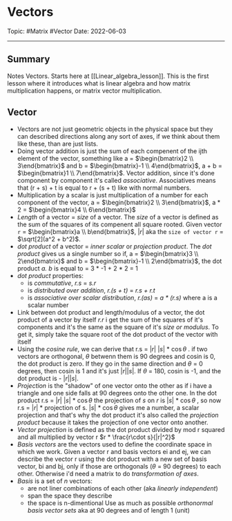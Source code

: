 
# Vectors
Topic: #Matrix #Vector
Date: 2022-06-03

---

## Summary
Notes Vectors. Starts here at [[Linear_algebra_lesson]]. This is the first lesson where it introduces what is linear algebra and how matrix multiplication happens, or matrix vector multiplication.

## Vector
- Vectors are not just geometric objects in the physical space but they can described directions along any sort of axes, if we think about them like these, than are just lists. 
- Doing vector addition is just the sum of each compenent of the ijth element of the vector, something like a = $\begin{bmatrix}2 \\ 3\end{bmatrix}$ and b = $\begin{bmatrix}-1 \\ 4\end{bmatrix}$, a + b = $\begin{bmatrix}1 \\ 7\end{bmatrix}$. Vector addition, since it's done component by component it's called *associative*. Associatives means that (r + s) + t is equal to r + (s + t) like with normal numbers.
- Multiplication by a scalar is just multiplication of a number for each component of the vector, a = $\begin{bmatrix}2 \\ 3\end{bmatrix}$, a * 2 = $\begin{bmatrix}4 \\ 6\end{bmatrix}$
- *Length* of a vector = *size* of a vector. The *size* of a vector is defined as the sum of the squares of its compenent all square rooted. Given vector  `r`  = $\begin{bmatrix}a \\ b\end{bmatrix}$,  $|r|$ aka the `size of vector r` = $\sqrt[2](a^2 + b^2)$.
- *dot product*  of a vector = *inner scalar* or *projection product*. The *dot product* gives us a single number so if, a = $\begin{bmatrix}3 \\ 2\end{bmatrix}$ and b = $\begin{bmatrix}-1 \\ 2\end{bmatrix}$, the dot product *a. b* is equal to = 3 * -1 + 2 * 2 = 1
- *dot product* properties:
	- is *commutative*, *r.s* = *s.r*
	- is *distributed over addition*, *r.(s + t)* = *r.s + r.t*
	- is *associative over scalar distribution*, *r.(as)* = *a * (r.s)* where a is a scalar number 
- Link between dot product and length/modulus of a vector, the dot product of a vector by itself *r.r* i get the sum of the squares of it's components and it's the same as the square of it's *size or modulus*. To get it, simply take the square root of the dot product of the vector with itself
- Using the *cosine rule*, we can derive that 
	r.s = $|r|$ $|s|$ * $\cos\theta$ . 
	if two vectors are orthogonal, $\theta$ betwenn them is 90 degrees and cosin is 0, the dot product is zero. If they go in the same direction and $\theta$ = 0 degrees, then cosin is 1 and it's just $|r| |s|$. If $\theta$ = 180, cosin is -1, and the dot product is - $|r| |s|$.
- *Projection* is the "shadow" of one vector onto the other as if i have a triangle and one side falls at 90 degrees onto the other one. In the dot product r.s = $|r|$ $|s|$ * $\cos\theta$ the projection of *s* on *r* is $|s|$ * $\cos\theta$ , so now r.s = $|r|$ * projection of s. $|s|$ * $\cos\theta$ gives me a number, a scalar projection and that's why the dot product it's also called the *projection product* because it takes the projection of one vector onto another.
- *Vector projection* is defined as the dot product divided by mod r squared and all multiplied by vector r       $r * \frac{r\cdot s}{|r|^2}$ 
- *Basis vectors* are the vectors used to define the coordinate space in which we work. Given a vector r and basis vectors ei and ej, we can describe the vector r using the dot product with a new set of basis vector, bi and bj, only if those are orthogonals ($\theta$ = 90 degrees) to each other. Otherwise i'd need a matrix to do *transformation of axes*.
- *Basis* is a set of *n* vectors:
	- are not liner combinations of each other (aka *linearly independent*)
	- span the space they describe
	- the space is n-dimentional
Use as much as possible *orthonormal basis vector sets* aka at 90 degrees and of length 1 (unit)
